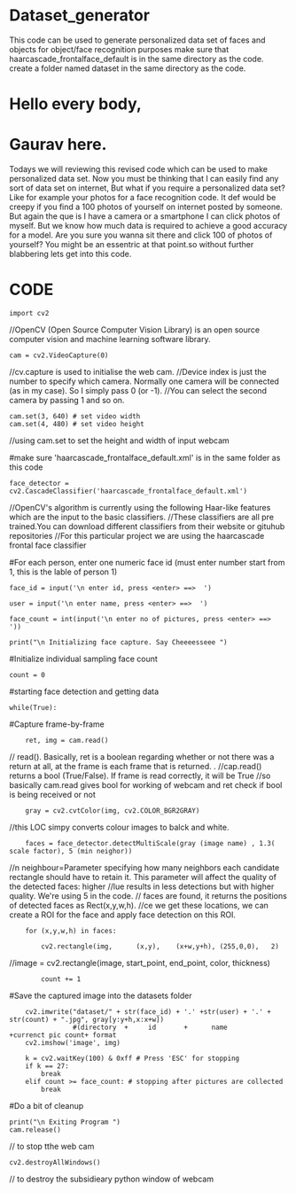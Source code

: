 # Dataset_generator
This code can be used to generate personalized data set of faces and objects for object/face recognition purposes
make sure that haarcascade_frontalface_default is in the same directory as the code.
create a folder named dataset in the same directory as the code.

# Hello every body, 
# Gaurav here.
Todays we will reviewing this revised code which can be used to make personalized data set.
Now you must be thinking that I can easily find any sort of data set on internet,
But what if you require a personalized data set? Like for example your photos for a face recognition code. It def would be creepy if you find a 100 photos of yourself on internet posted by someone.
But again the que is I have a camera or a smartphone I can click photos of myself.  But we know how much data is required to achieve a good accuracy for a model.
Are you sure you wanna sit there and click 100 of photos of yourself? You might be an essentric at that point.so without further blabbering lets get into this code.

# CODE

	import cv2

//OpenCV (Open Source Computer Vision Library) is an open source computer vision and machine learning software library.

	cam = cv2.VideoCapture(0)

//cv.capture is used to initialise the web cam.
//Device index is just the number to specify which camera. Normally one camera will be connected (as in my case). So I simply pass 0 (or -1). 
//You can select the second camera by passing 1 and so on.

	cam.set(3, 640) # set video width
	cam.set(4, 480) # set video height

//using cam.set to set the height and width of input webcam 

#make sure 'haarcascade_frontalface_default.xml' is in the same folder as this code

	face_detector = cv2.CascadeClassifier('haarcascade_frontalface_default.xml')

//OpenCV's algorithm is currently using the following Haar-like features which are the input to the basic classifiers. 
//These classifiers are all pre trained.You can download different classifiers from their website or gituhub repositories 
//For this particular project we are using the haarcascade frontal face classifier

#For each person, enter one numeric face id (must enter number start from 1, this is the lable of person 1)

	face_id = input('\n enter id, press <enter> ==>  ')

	user = input('\n enter name, press <enter> ==>  ')

	face_count = int(input('\n enter no of pictures, press <enter> ==>  '))

	print("\n Initializing face capture. Say Cheeeesseee ")

#Initialize individual sampling face count

	count = 0

#starting face detection and getting data 

	while(True):


#Capture frame-by-frame
    
    	ret, img = cam.read()

// read(). Basically, ret is a boolean regarding whether or not there was a return at all, at the frame is each frame that is returned. .
//cap.read() returns a bool (True/False). If frame is read correctly, it will be True
//so basically cam.read gives bool for working of webcam and ret check if bool is being received or not    
    
    	gray = cv2.cvtColor(img, cv2.COLOR_BGR2GRAY)
//this LOC simpy converts colour images to balck and white.

		faces = face_detector.detectMultiScale(gray (image name) , 1.3( scale factor), 5 (min neighor))

//n neighbour=Parameter specifying how many neighbors each candidate rectangle should have to retain it. This parameter will affect the quality of the detected faces: higher //lue results in less detections but with higher quality. We're using 5 in the code.
// faces are found, it returns the positions of detected faces as Rect(x,y,w,h).
//ce we get these locations, we can create a ROI for the face and apply face detection on this ROI.

    	for (x,y,w,h) in faces:

        	cv2.rectangle(img,      (x,y),    (x+w,y+h), (255,0,0),   2)     
//image = cv2.rectangle(image, start_point, end_point, color,    thickness)
        	
			count += 1

#Save the captured image into the datasets folder
        
		cv2.imwrite("dataset/" + str(face_id) + '.' +str(user) + '.' + str(count) + ".jpg", gray[y:y+h,x:x+w])
                    #(directory  +     id       +      name       +currenct pic count+ format
        cv2.imshow('image', img)

    	k = cv2.waitKey(100) & 0xff # Press 'ESC' for stopping
    	if k == 27:
        	break
    	elif count >= face_count: # stopping after pictures are collected
         	break

#Do a bit of cleanup

	print("\n Exiting Program ")
	cam.release()
// to stop tthe web cam
	
	cv2.destroyAllWindows()
// to destroy the subsidieary python window of webcam
